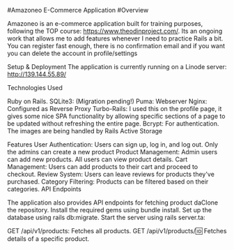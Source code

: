 #Amazoneo E-Commerce Application
#Overview

Amazoneo is an e-commerce application built for training purposes, following the TOP course: https://www.theodinproject.com/. 
Its an ongoing work that allows me to add features whenever I need to practice Rails a bit. You can register fast enough, there is no confirmation email and if you want you can
delete the account in profile/settings


Setup & Deployment
The application is currently running on a Linode server: http://139.144.55.89/

Technologies Used

Ruby on Rails.
SQLite3: (Migration pending!)
Puma: Webserver
Nginx: Configured as Reverse Proxy
Turbo-Rails: I used this on the profile page, it gives some nice SPA functionality by allowing specific sections of a page to be updated without refreshing the entire page.
Bcrypt: For authentication.
The images are being handled by Rails Active Storage


Features
User Authentication: Users can sign up, log in, and log out. Only the admins can create a new product
Product Management: Admin users can add new products. All users can view product details.
Cart Management: Users can add products to their cart and proceed to checkout.
Review System: Users can leave reviews for products they've purchased.
Category Filtering: Products can be filtered based on their categories.
API Endpoints

The application also provides API endpoints for fetching product daClone the repository.
Install the required gems using bundle install.
Set up the database using rails db:migrate.
Start the server using rails server.ta:

GET /api/v1/products: Fetches all products.
GET /api/v1/products/:id: Fetches details of a specific product.



